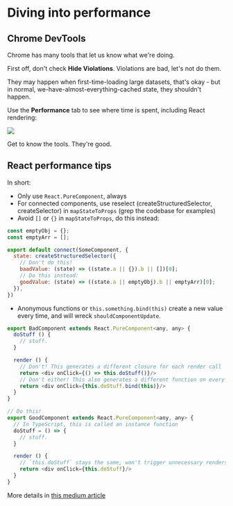 # Diving into performance

## Chrome DevTools

Chrome has many tools that let us know what we're doing.

First off, don't check **Hide Violations**. Violations are bad, let's not do them.

They may happen when first-time-loading large datasets, that's okay - but in normal, we-have-almost-everything-cached state, they shouldn't happen.

Use the **Performance** tab to see where time is spent, including React rendering:

![](/assets/profile-react.png)

Get to know the tools. They're good.

## React performance tips

In short:

* Only use `React.PureComponent`, always
* For connected components, use reselect \(createStructuredSelector, createSelector\) in `mapStateToProps` \(grep the codebase for examples\)
* Avoid `[]` or `{}` in `mapStateToProps`, do this instead:

```javascript
const emptyObj = {};
const emptyArr = [];

export default connect(SomeComponent, {
  state: createStructuredSelector({
    // Don't do this!
    baadValue: (state) => ((state.a || {}).b || [])[0];
    // Do this instead:
    goodValue: (state) => ((state.a || emptyObj).b || emptyArr)[0];
  }),
})
```

* Anonymous functions or `this.something.bind(this)` create a new value every time, and will wreck `shouldComponentUpdate`.

```javascript
export BadComponent extends React.PureComponent<any, any> {
  doStuff () {
    // stuff.
  }

  render () {
    // Don't! This generates a different closure for each render call
    return <div onClick={() => this.doStuff()}/>
    // Don't either! This also generates a different function on every render
    return <div onClick={this.doStuff.bind(this)}/>
  }
}

// Do this!
export GoodComponent extends React.PureComponent<any, any> {
  // In TypeScript, this is called an instance function
  doStuff = () => {
    // stuff.
  }

  render () {
    // `this.doStuff` stays the same, won't trigger unnecessary renders
    return <div onClick={this.doStuff}/>
  }
}
```

More details in [this medium article](https://medium.com/@esamatti/react-js-pure-render-performance-anti-pattern-fb88c101332f)
